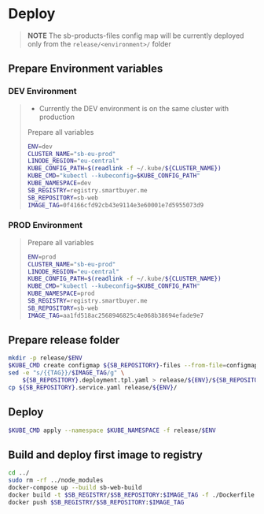 # Deploy

> **NOTE** The sb-products-files config map will be currently deployed only from the `release/<environment>/` folder

## Prepare Environment variables
### DEV Environment

> * Currently the DEV environment is on the same cluster with production
>
> Prepare all variables
> ```bash
> ENV=dev
> CLUSTER_NAME="sb-eu-prod"
> LINODE_REGION="eu-central"
> KUBE_CONFIG_PATH=$(readlink -f ~/.kube/${CLUSTER_NAME})
> KUBE_CMD="kubectl --kubeconfig=$KUBE_CONFIG_PATH"
> KUBE_NAMESPACE=dev
> SB_REGISTRY=registry.smartbuyer.me
> SB_REPOSITORY=sb-web
> IMAGE_TAG=0f4166cfd92cb43e9114e3e60001e7d5955073d9
> ```
### PROD Environment

> Prepare all variables
> ```bash
> ENV=prod
> CLUSTER_NAME="sb-eu-prod"
> LINODE_REGION="eu-central"
> KUBE_CONFIG_PATH=$(readlink -f ~/.kube/${CLUSTER_NAME})
> KUBE_CMD="kubectl --kubeconfig=$KUBE_CONFIG_PATH"
> KUBE_NAMESPACE=prod
> SB_REGISTRY=registry.smartbuyer.me
> SB_REPOSITORY=sb-web
> IMAGE_TAG=aa1fd518ac2568946825c4e068b38694efade9e7
> ```

## Prepare release folder
```bash
mkdir -p release/$ENV
$KUBE_CMD create configmap ${SB_REPOSITORY}-files --from-file=configmap_files/ -o yaml --dry-run=client > release/${ENV}/${SB_REPOSITORY}-files.configmap.yaml
sed -e "s/{{TAG}}/$IMAGE_TAG/g" \
    ${SB_REPOSITORY}.deployment.tpl.yaml > release/${ENV}/${SB_REPOSITORY}.deployment.yaml
cp ${SB_REPOSITORY}.service.yaml release/${ENV}/
```

## Deploy
```bash
$KUBE_CMD apply --namespace $KUBE_NAMESPACE -f release/$ENV
```

## Build and deploy first image to registry

```bash
cd ../
sudo rm -rf ../node_modules
docker-compose up --build sb-web-build
docker build -t $SB_REGISTRY/$SB_REPOSITORY:$IMAGE_TAG -f ./Dockerfile ./
docker push $SB_REGISTRY/$SB_REPOSITORY:$IMAGE_TAG
```
